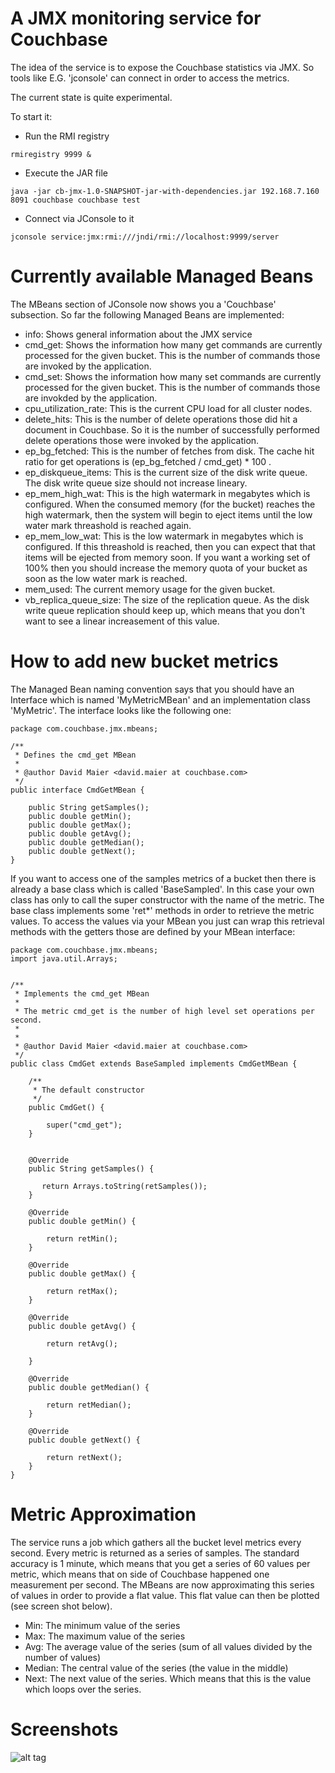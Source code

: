 # A JMX monitoring service for Couchbase

The idea of the service is to expose the Couchbase statistics via JMX. So tools like E.G. 'jconsole' can connect in order to access the metrics.

The current state is quite experimental.

To start it:

* Run the RMI registry
```
rmiregistry 9999 &
```

* Execute the JAR file
```
java -jar cb-jmx-1.0-SNAPSHOT-jar-with-dependencies.jar 192.168.7.160 8091 couchbase couchbase test
```

* Connect via JConsole to it
```
jconsole service:jmx:rmi:///jndi/rmi://localhost:9999/server
```


# Currently available Managed Beans
The MBeans section of JConsole now shows you a 'Couchbase' subsection. So far the following Managed Beans are implemented:

* info: Shows general information about the JMX service
* cmd_get: Shows the information how many get commands are currently processed for the given bucket. This is the number of commands those are invoked by the application.
* cmd_set: Shows the information how many set commands are currently processed for the given bucket. This is the number of commands those are invokded by the application.
* cpu_utilization_rate: This is the current CPU load for all cluster nodes.
* delete_hits: This is the number of delete operations those did hit a document in Couchbase. So it is the number of successfully performed delete operations those were invoked by the application.
* ep_bg_fetched: This is the number of fetches from disk. The cache hit ratio for get operations is (ep_bg_fetched / cmd_get) * 100 .
* ep_diskqueue_items: This is the current size of the disk write queue. The disk write queue size should not increase lineary.
* ep_mem_high_wat: This is the high watermark in megabytes which is configured. When the consumed memory (for the bucket) reaches the high watermark, then the system will begin to eject items until the low water mark threashold is reached again.
* ep_mem_low_wat: This is the low watermark in megabytes which is configured. If this threashold is reached, then you can expect that that items will be ejected from memory soon. If you want a working set of 100% then you should increase the memory quota of your bucket as soon as the low water mark is reached.
* mem_used: The current memory usage for the given bucket.
* vb_replica_queue_size: The size of the replication queue. As the disk write queue replication should keep up, which means that you don't want to see a linear increasement of this value.

# How to add new bucket metrics

The Managed Bean naming convention says that you should have an Interface which is named 'MyMetricMBean' and an implementation class 'MyMetric'. The interface looks like the following one:

```
package com.couchbase.jmx.mbeans;

/**
 * Defines the cmd_get MBean
 * 
 * @author David Maier <david.maier at couchbase.com>
 */
public interface CmdGetMBean {
    
    public String getSamples();
    public double getMin();
    public double getMax();
    public double getAvg();
    public double getMedian();
    public double getNext();
}
```

If you want to access one of the samples metrics of a bucket then there is already a base class which is called 'BaseSampled'. In this case your own class has only to call the super constructor with the name of the metric. The base class implements some 'ret*' methods in order to retrieve the metric values. To access the values via your MBean you just can wrap this retrieval methods with the getters those are defined by your MBean interface:

```
package com.couchbase.jmx.mbeans;
import java.util.Arrays;


/**
 * Implements the cmd_get MBean
 * 
 * The metric cmd_get is the number of high level set operations per second.
 * 
 * 
 * @author David Maier <david.maier at couchbase.com>
 */
public class CmdGet extends BaseSampled implements CmdGetMBean {
         
    /**
     * The default constructor
     */
    public CmdGet() {

        super("cmd_get");
    }
   
    
    @Override
    public String getSamples() {
        
       return Arrays.toString(retSamples());
    }
    
    @Override
    public double getMin() {
        
        return retMin();
    }
    
    @Override
    public double getMax() {
        
        return retMax();
    }

    @Override
    public double getAvg() {
             
        return retAvg();
        
    }

    @Override
    public double getMedian() {
        
        return retMedian();
    }   

    @Override
    public double getNext() {
        
        return retNext();
    }
}

```

# Metric Approximation

The service runs a job which gathers all the bucket level metrics every second. Every metric is returned as a series of samples. The standard accuracy is 1 minute, which means that you get a series of 60 values per metric, which means that on side of Couchbase happened one measurement per second. The MBeans are now approximating this series of values in order to provide a flat value. This flat value can then be plotted (see screen shot below).

* Min: The minimum value of the series
* Max: The maximum value of the series
* Avg: The average value of the series (sum of all values divided by the number of values)
* Median: The central value of the series (the value in the middle)
* Next: The next value of the series. Which means that this is the value which loops over the series.


# Screenshots
![alt tag](https://raw.github.com/dmaier-couchbase/cb-jmx/master/assets/screen2.png)

